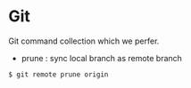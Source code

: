 Git
===

Git command collection which we perfer.

* prune : sync local branch as remote branch

```sh
$ git remote prune origin
```
